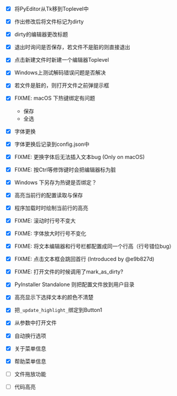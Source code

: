 - [x] 将PyEditor从Tk移到Toplevel中
- [x] 作出修改后将文件标记为dirty
- [x] dirty的编辑器更改标题
- [x] 退出时询问是否保存，若文件不是脏的则直接退出
- [x] 点击新建文件时新建一个编辑器Toplevel
- [x] Windows上测试解码错误问题是否解决
- [x] 若文件是脏的，则打开文件之前弹提示框
- [x] FIXME: macOS 下热键绑定有问题
    - 保存
    - 全选
- [x] 字体更换
- [x] 字体更换后记录到config.json中
- [x] FIXME: 更换字体后无法插入文本bug (Only on macOS)
- [x] FIXME: 按Ctrl等修饰键时会把编辑器标为脏
- [x] Windows 下另存为热键是否绑定？
- [x] 高亮当前行的配置读取与保存
- [x] 程序加载时时绘制当前行的高亮
- [x] FIXME: 滚动时行号不变大
- [x] FIXME: 字体放大时行号不变化
- [x] FIXME: 将文本编辑器和行号栏都配置成同一个行高（行号错位bug）
- [x] FIXME: 点击文本框会跳回首行 (Introduced by @e9b827d)
- [x] FIXME: 打开文件的时候调用了mark_as_dirty?
- [x] PyInstaller Standalone 则把配置文件放到用户目录
- [x] 高亮显示下选择文本的颜色不清楚
- [x] 把`_update_highlight_`绑定到Button1
- [x] 从参数中打开文件
- [x] 自动换行选项
- [x] 关于菜单信息
- [x] 帮助菜单信息
- [ ] 文件拖放功能
- [ ] 代码高亮


